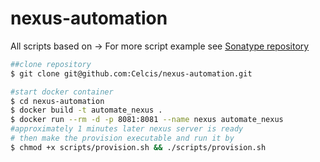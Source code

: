# nexus-automation
All scripts based on -> 
For more script example see [Sonatype repository](https://github.com/sonatype-nexus-community/nexus-scripting-examples)

```bash
##clone repository
$ git clone git@github.com:Celcis/nexus-automation.git

#start docker container
$ cd nexus-automation
$ docker build -t automate_nexus .
$ docker run --rm -d -p 8081:8081 --name nexus automate_nexus
#approximately 1 minutes later nexus server is ready
# then make the provision executable and run it by
$ chmod +x scripts/provision.sh && ./scripts/provision.sh
